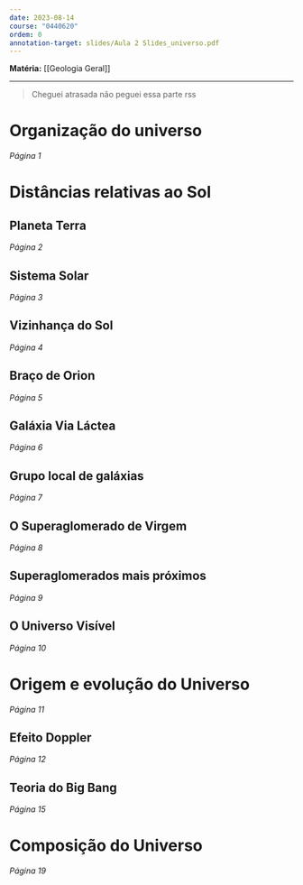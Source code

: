 ```yaml
---
date: 2023-08-14
course: "0440620"
ordem: 0
annotation-target: slides/Aula 2 Slides_universo.pdf
---
```


**Matéria:** [[Geologia Geral]]

---
> Cheguei atrasada não peguei essa parte rss

# Organização do universo
_Página 1_
# Distâncias relativas ao Sol
## Planeta Terra
_Página 2_

## Sistema Solar
_Página 3_

## Vizinhança do Sol
_Página 4_
## Braço de Orion
_Página 5_
## Galáxia Via Láctea
_Página 6_
## Grupo local de galáxias
_Página 7_
## O Superaglomerado de Virgem
_Página 8_
## Superaglomerados mais próximos
_Página 9_
## O Universo Visível
_Página 10_
# Origem e evolução do Universo
_Página 11_
## Efeito Doppler
_Página 12_
## Teoria do Big Bang
_Página 15_
# Composição do Universo
_Página 19_